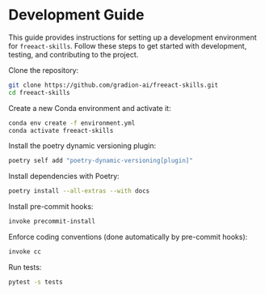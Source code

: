 # Development Guide

This guide provides instructions for setting up a development environment for `freeact-skills`. Follow these steps to get started with development, testing, and contributing to the project.

Clone the repository:

```bash
git clone https://github.com/gradion-ai/freeact-skills.git
cd freeact-skills
```

Create a new Conda environment and activate it:

```bash
conda env create -f environment.yml
conda activate freeact-skills
```

Install the poetry dynamic versioning plugin:

```bash
poetry self add "poetry-dynamic-versioning[plugin]"
```

Install dependencies with Poetry:

```bash
poetry install --all-extras --with docs
```

Install pre-commit hooks:

```bash
invoke precommit-install
```

Enforce coding conventions (done automatically by pre-commit hooks):

```bash
invoke cc
```

Run tests:

```bash
pytest -s tests
```
